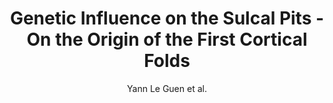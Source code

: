 ---
cat: gaia
subcat: brainomics
bestof: false
author: Yann Le Guen et al.
title: Genetic Influence on the Sulcal Pits - On the Origin of the First Cortical Folds
journal: Cerebral Cortex
year: 2018
type: article
url: https -//doi.org/10.1093/cercor/bhx098
doi: 10.1093/cercor/bhx098
---